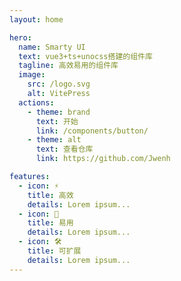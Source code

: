 ```yaml
---
layout: home

hero:
  name: Smarty UI
  text: vue3+ts+unocss搭建的组件库
  tagline: 高效易用的组件库
  image:
    src: /logo.svg
    alt: VitePress
  actions:
    - theme: brand
      text: 开始
      link: /components/button/
    - theme: alt
      text: 查看仓库
      link: https://github.com/Jwenh

features:
  - icon: ⚡️
    title: 高效
    details: Lorem ipsum...
  - icon: 🖖
    title: 易用
    details: Lorem ipsum...
  - icon: 🛠️
    title: 可扩展
    details: Lorem ipsum...
---
```

<script setup>
import { VPTeamMembers,VPTeamPageSection } from 'vitepress/theme'

const members = [
  {
    avatar: 'https://gimg2.baidu.com/image_search/src=http%3A%2F%2Fp1.itc.cn%2Fq_70%2Fimages03%2F20201015%2F184a1c7630ff44d38ffc3b8a93ef3988.jpeg&refer=http%3A%2F%2Fp1.itc.cn&app=2002&size=f9999,10000&q=a80&n=0&g=0n&fmt=auto?sec=1667635419&t=a3f95273e001ac6c7a3541b0cd76df76',
    name: 'Jwenh',
    title: '作者',
    links: [
      { icon: 'github', link: 'https://github.com/Jwenh' },
      { icon: 'twitter', link: 'https://github.com/Jwenh' }
    ]
  },
]
</script>
# 
<VPTeamPageSection>
    <template #title>团队介绍</template>
    <template #lead>前端团队</template>
    <template #members>
      <VPTeamMembers size='small' :members="members" />
    </template>
</VPTeamPageSection>